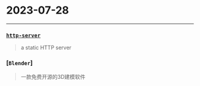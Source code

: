
# 2023-07-28
---


### [`http-server`](https://github.com/http-party/http-server)
> a static HTTP server

### [`Blender`]
> 一款免费开源的3D建模软件




